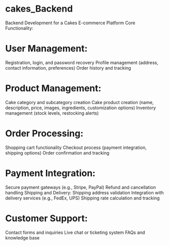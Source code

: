 # cakes_Backend
Backend Development for a Cakes E-commerce Platform
Core Functionality:
# User Management:
Registration, login, and password recovery
Profile management (address, contact information, preferences)
Order history and tracking
# Product Management:
Cake category and subcategory creation
Cake product creation (name, description, price, images, ingredients, customization options)
Inventory management (stock levels, restocking alerts)
# Order Processing:
Shopping cart functionality
Checkout process (payment integration, shipping options)
Order confirmation and tracking
# Payment Integration:
Secure payment gateways (e.g., Stripe, PayPal)
Refund and cancellation handling
Shipping and Delivery:
Shipping address validation
Integration with delivery services (e.g., FedEx, UPS)
Shipping rate calculation and tracking
# Customer Support:
Contact forms and inquiries
Live chat or ticketing system
FAQs and knowledge base
